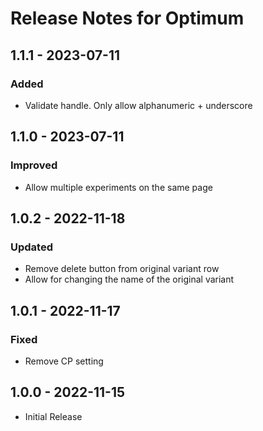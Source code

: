 # Release Notes for Optimum

## 1.1.1 - 2023-07-11
### Added
- Validate handle. Only allow alphanumeric + underscore

## 1.1.0 - 2023-07-11
### Improved
- Allow multiple experiments on the same page

## 1.0.2 - 2022-11-18
### Updated
- Remove delete button from original variant row
- Allow for changing the name of the original variant 

## 1.0.1 - 2022-11-17
### Fixed
- Remove CP setting

## 1.0.0 - 2022-11-15
- Initial Release